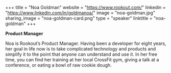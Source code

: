 +++
title = "Noa Goldman"
website = "https://www.rookout.com/"
linkedin = "https://www.linkedin.com/in/goldmanoa/"
image = "noa-goldman.jpg"
sharing_image = "noa-goldman-card.png"
type = "speaker"
linktitle = "noa-goldman"
+++

**Product Manager**

Noa is Rookout’s Product Manager. Having been a developer for eight years, her goal in life now is to take complicated technology and products and simplify it to the point that anyone can understand and use it. In her free time, you can find her training at her local CrossFit gym, giving a talk at a conference, or eating a bowl of raw cookie dough.